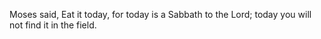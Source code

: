 Moses said, Eat it today, for today is a Sabbath to the Lord; today you will not find it in the field.
